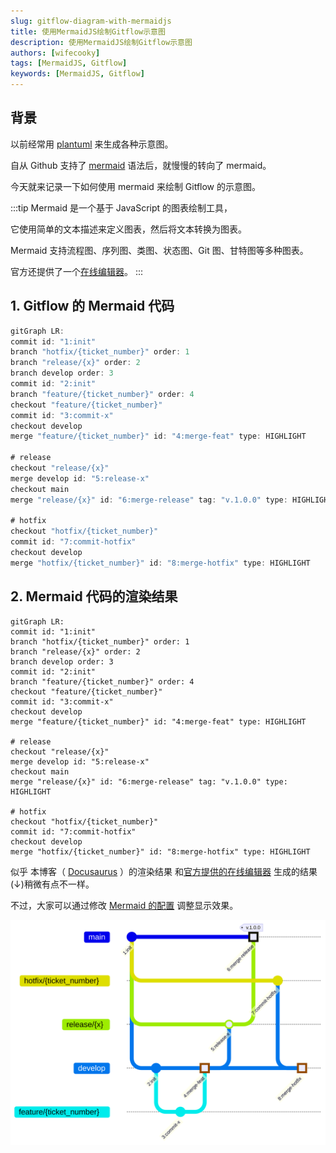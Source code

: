 ```yaml
---
slug: gitflow-diagram-with-mermaidjs
title: 使用MermaidJS绘制Gitflow示意图
description: 使用MermaidJS绘制Gitflow示意图
authors: [wifecooky]
tags: [MermaidJS, Gitflow]
keywords: [MermaidJS, Gitflow]
---
```


## 背景

以前经常用 [plantuml](https://plantuml.com/) 来生成各种示意图。

自从 Github 支持了 [mermaid](https://mermaid.js.org/) 语法后，就慢慢的转向了 mermaid。

今天就来记录一下如何使用 mermaid 来绘制 Gitflow 的示意图。

:::tip
Mermaid 是一个基于 JavaScript 的图表绘制工具，

它使用简单的文本描述来定义图表，然后将文本转换为图表。

Mermaid 支持流程图、序列图、类图、状态图、Git 图、甘特图等多种图表。

官方还提供了一个[在线编辑器](https://mermaid.live/)。
:::

## 1. Gitflow 的 Mermaid 代码

```js
gitGraph LR:
commit id: "1:init"
branch "hotfix/{ticket_number}" order: 1
branch "release/{x}" order: 2
branch develop order: 3
commit id: "2:init"
branch "feature/{ticket_number}" order: 4
checkout "feature/{ticket_number}"
commit id: "3:commit-x"
checkout develop
merge "feature/{ticket_number}" id: "4:merge-feat" type: HIGHLIGHT

# release
checkout "release/{x}"
merge develop id: "5:release-x"
checkout main
merge "release/{x}" id: "6:merge-release" tag: "v.1.0.0" type: HIGHLIGHT

# hotfix
checkout "hotfix/{ticket_number}"
commit id: "7:commit-hotfix"
checkout develop
merge "hotfix/{ticket_number}" id: "8:merge-hotfix" type: HIGHLIGHT
```

## 2. Mermaid 代码的渲染结果

```mermaid
gitGraph LR:
commit id: "1:init"
branch "hotfix/{ticket_number}" order: 1
branch "release/{x}" order: 2
branch develop order: 3
commit id: "2:init"
branch "feature/{ticket_number}" order: 4
checkout "feature/{ticket_number}"
commit id: "3:commit-x"
checkout develop
merge "feature/{ticket_number}" id: "4:merge-feat" type: HIGHLIGHT

# release
checkout "release/{x}"
merge develop id: "5:release-x"
checkout main
merge "release/{x}" id: "6:merge-release" tag: "v.1.0.0" type: HIGHLIGHT

# hotfix
checkout "hotfix/{ticket_number}"
commit id: "7:commit-hotfix"
checkout develop
merge "hotfix/{ticket_number}" id: "8:merge-hotfix" type: HIGHLIGHT
```

似乎 本博客（ [Docusaurus](https://docusaurus.io/) ）的渲染结果 和[官方提供的在线编辑器](https://mermaid.live/) 生成的结果(↓)稍微有点不一样。

不过，大家可以通过修改 [Mermaid 的配置](https://mermaid.js.org/syntax/gitgraph.html#commit-labels-layout-rotated-or-horizontal) 调整显示效果。

![img](gitflow-workflow-with-mermaid-diagram.svg)
